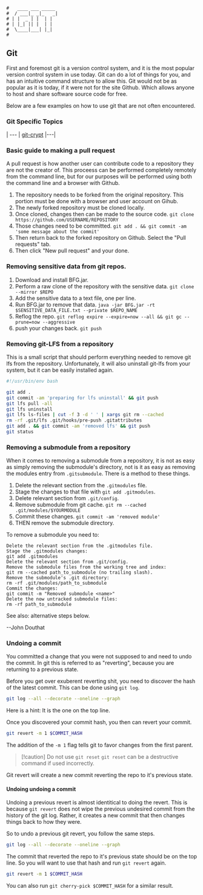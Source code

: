 ```text
#   ____ ___ _____
#  / ___|_ _|_   _|
# | |  _ | |  | |
# | |_| || |  | |
#  \____|___| |_|
#
```

## Git

First and foremost git is a version control system, and it is the most popular version control
system in use today. Git can do a lot of things for you, and has an intuitive command structure to
allow this. Git would not be as popular as it is today, if it were not for the site Github. Which
allows anyone to host and share software source code for free. 

Below are a few examples on how to use git that are not often encountered. 

### Git Specific Topics

| --- | [git-crypt](git-crypt) |---|

### Basic guide to making a pull request

A pull request is how another user can contribute code to a repository they are not the creator
of. This proceess can be performed completely remotely from the command line, but for our purposes
will be performed using both the command line and a browser with Github.

1. The repository needs to be forked from the original repository. This portion must be done with a
   browser and user account on Gihub.
2. The newly forked repository must be cloned locally. 
3. Once cloned, changes then can be made to the source code. `git clone https://github.com/USERNAME/REPOSITORY`
4. Those changes need to be committed. `git add . && git commit -am 'some message about the commit'`
5. Then return back to the forked repository on Github. Select the "Pull requests" tab.
6. Then click "New pull request" and your done.

### Removing sensitive data from git repos.

1. Download and install BFG.jar.
2. Perform a raw clone of the repository with the sensitive data. `git clone --mirror $REPO`
3. Add the sensitive data to a text file, one per line.
4. Run BFG.jar to remove that data. `java -jar BFG.jar -rt $SENSITIVE_DATA_FILE.txt --private $REPO_NAME`
5. Reflog the repo. `git reflog expire --expire=now --all && git gc --prune=now --aggressive`
6. push your changes back. `git push`

### Removing git-LFS from a repository

This is a small script that should perform everything needed to remove git lfs from the repository.
Unfortunately, it will also uninstall git-lfs from your system, but it can be easily installed again.

```bash
#!/usr/bin/env bash

git add .
git commit -am 'preparing for lfs uninstall' && git push
git lfs pull -all
git lfs uninstall
git lfs ls-files | cut -f 3 -d ' ' | xargs git rm --cached
rm -rf .git/lfs .git/hooks/pre-push .gitattributes
git add . && git commit -am 'removed lfs' && git push
git status
```

### Removing a submodule from a repository

When it comes to removing a submodule from a repository, it is not as easy as simply removing the submodule's
directory, not is it as easy as removing the modules entry from `.gitsubmodule`. There is a method to these
things.

1. Delete the relevant section from the `.gitmodules` file.
2. Stage the changes to that file with `git add .gitmodules`.
3. Delete relevant section from `.git/config`.
4. Remove submodule from git cache. `git rm --cached .git/modules/$YOURMODULE`
5. Commit these changes. `git commit -am 'removed module'`
6. THEN remove the submodule directory.

To remove a submodule you need to:

    Delete the relevant section from the .gitmodules file.
    Stage the .gitmodules changes:
    git add .gitmodules
    Delete the relevant section from .git/config.
    Remove the submodule files from the working tree and index:
    git rm --cached path_to_submodule (no trailing slash).
    Remove the submodule's .git directory:
    rm -rf .git/modules/path_to_submodule
    Commit the changes:
    git commit -m "Removed submodule <name>"
    Delete the now untracked submodule files:
    rm -rf path_to_submodule

See also: alternative steps below.

--John Douthat

### Undoing a commit

You committed a change that you were not supposed to and need to undo the commit. In git this is referred to
as "reverting", because you are returning to a previous state.

Before you get over exuberent reverting shit, you need to discover the hash of the latest commit. This can be
done using `git log`.

```bash
git log --all --decorate --oneline --graph 
```

Here is a hint: It is the one on the top line.

Once you discovered your commit hash, you then can revert your commit.

```bash
git revert -m 1 $COMMIT_HASH
```

The addition of the `-m 1` flag tells git to favor changes from the first parent.

> [!caution] Do not use `git reset`
> `git reset` can be a destructive command if used incorrectly.

Git revert will create a new commit reverting the repo to it's previous state.

#### Undoing undoing a commit

Undoing a previous revert is almost identitical to doing the revert. This is because `git revert` does not
wipe the previous undesired commit from the history of the git log. Rather, it creates a new commit that then
changes things back to how they were.

So to undo a previous git revert, you follow the same steps.

```bash
git log --all --decorate --oneline --graph 
```

The commit that reverted the repo to it's previous state should be on the top line. So you will want to use
that hash and run `git revert` again.

```bash
git revert -m 1 $COMMIT_HASH
```

You can also run `git cherry-pick $COMMIT_HASH` for a similar result.
